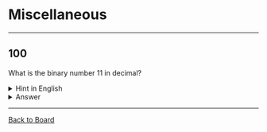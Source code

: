 # Miscellaneous

---

## 100

What is the binary number 11 in decimal?

<details>
<summary>Hint in English</summary>
<br>
1 in the 1's place  
plus
1 in the 2's place
</details>

<details>
<summary>Answer</summary>
<br>
3
</details>

---

[Back to Board](../board.md)
